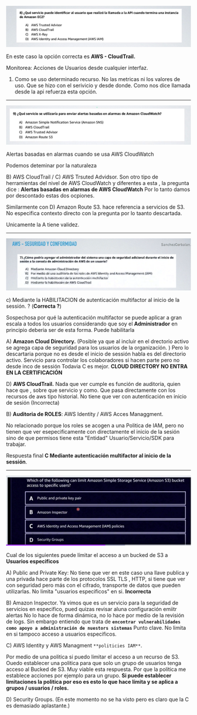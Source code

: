 
![alt text](image-3.png)

En este caso la opción correcta es **AWS - CloudTrail.** 

Monitorea: Acciones de Usuarios desde cualquier interfaz.

1. Como se uso determinado recurso. No las metricas ni los valores de uso. Que se hizo con el serivicio y desde donde.  Como nos dice llamada desde la api refuerza esta opción. 

---

![alt text](image-4.png)

Alertas basadas en alarmas cuando se usa AWS CloudWatch 

Podemos deteminar por la naturaleza

B) AWS CloudTrail / C) AWS Trsuted Advidsor. Son otro tipo de herramientas del nivel de AWS CloudWatch y diferentes a esta , la pregunta dice : **Alertas basadas en alarmas de AWS CloudWatch** Por lo tanto damos por descontado estas dos ocpiones. 

Similarmente con D) Amazon Route S3. hace referencia a servicios de S3. No especifica contexto directo con la pregunta por lo taanto descartada. 

Unicamente la A tiene validez. 

---

![alt text](image-10.png)

c) Mediante la HABILITACION de autenticación multifactor al inicio de la sessión. ?  (**Correcta ?**)

Sospechosa por qué la autenticación multifactor se puede aplicar a gran escala a todos los usuarios considerando que soy el **Administrador** en principio deberia ser de esta forma. Puede habilitarla

A) **Amazon Cloud Directory.** (Posible ya que al incluir en el drectorio activo se agrega capa de seguridad para los usuarios de la organización. ) Pero lo descartaria porque no es desde el inicio de sessión habla es del directorio activo. Servicio para controlar los colaboradores si hacen parte pero no desde inco de sessión Todavia C es mejor. **CLOUD DIRECTORY NO ENTRA EN LA CERTIFICACIÓN**

D) **AWS CloudTrail.** Nada que ver cumple es función de auditoria, quien hace que , sobre que servicio y como. Que pasa directamente con los recursos de aws tipo historial. No tiene que ver con autenticación en inicio de sesión (Incorrecta)

B) **Auditoria de ROLES**: AWS Identity / AWS Acces Managgment. 

No relacionado porque los roles se acogen a una Politica de IAM, pero no tienen que ver esepecificamente con directamente el inicio de la sesión sino de que permisos tiene esta "Entidad" Usuario/Servicio/SDK para trabajar. 

Respuesta final **C Mediante autenticación multifactor al inicio de la sessión**.


--- 

![alt text](image-11.png)

Cual de los siguientes puede límitar el acceso a un bucked de S3 a **Usuarios especificos**

A) Public and Private Key: No tiene que ver en este caso una llave publica y una privada hace parte de los protocolos SSL TLS , HTTP, si tiene que ver con seguridad pero más con el cifrado, transporte de datos que pueden utilizarlas. No limita "usuarios especificos" en si. **Incorrecta**

B) Amazon Inspector. Ya vimos que es un servicio para la seguridad de servicios en especifico, pued quizas revisar aluna configuración emiitr alertas No lo hace de forma dinámica, no lo hace por medio de la revisión de logs. Sin embargo entiendo que trata de **``encontrar vulnerabilidades como apoyo a administración de nuestors sistemas``** Punto clave. No limita en si tampoco acceso a usuarios especificos. 

C) AWS Identity y AWS Managment ``**politicies IAM**``. 

Por medio de una politica si puedo limitar el acceso a un recurso de S3. Ouedo establecer una politica para que solo un grupo de usuarios tenga acceso al Bucked de S3. Muy viable esta respuesta. Por que la política me establece acciones por ejemplo para un grupo. **Si puede establecer limitaciones la politica por eso es esto lo que hace límita y se aplica a grupos / usuarios / roles.**

D) Security Groups. (En este momento no se ha visto pero es claro que la C es demasiado aplastante.)

